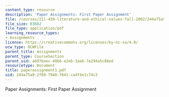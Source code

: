 ```yaml
---
content_type: resource
description: 'Paper Assignments: First Paper Assignment'
file: /courses/21l-450-literature-and-ethical-values-fall-2002/244a75a92f897940f641ca4f4e1c74c3_paperassignment1.pdf
file_size: 83662
file_type: application/pdf
learning_resource_types:
- Assignments
license: https://creativecommons.org/licenses/by-nc-sa/4.0/
ocw_type: OCWFile
parent_title: Assignments
parent_type: CourseSection
parent_uid: a6976eec-40b6-e2eb-3aa6-7e294a5c88ed
resourcetype: Document
title: paperassignment1.pdf
uid: 244a75a9-2f89-7940-f641-ca4f4e1c74c3
---
```

Paper Assignments: First Paper Assignment